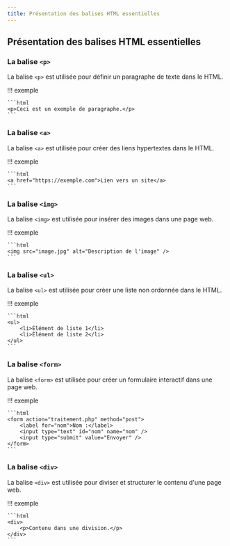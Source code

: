 ```yaml
---
title: Présentation des balises HTML essentielles
---
```


## Présentation des balises HTML essentielles

### La balise `<p>`

La balise `<p>` est utilisée pour définir un paragraphe de texte dans le HTML.

!!! exemple

    ```html
    <p>Ceci est un exemple de paragraphe.</p>
    ```

### La balise `<a>`

La balise `<a>` est utilisée pour créer des liens hypertextes dans le HTML.

!!! exemple

    ```html
    <a href="https://exemple.com">Lien vers un site</a>
    ```

### La balise `<img>`

La balise `<img>` est utilisée pour insérer des images dans une page web.

!!! exemple

    ```html
    <img src="image.jpg" alt="Description de l'image" />
    ```

### La balise `<ul>`

La balise `<ul>` est utilisée pour créer une liste non ordonnée dans le HTML.

!!! exemple

    ```html
    <ul>
        <li>Élément de liste 1</li>
        <li>Élément de liste 2</li>
    </ul>
    ```

### La balise `<form>`

La balise `<form>` est utilisée pour créer un formulaire interactif dans une page web.

!!! exemple

    ```html
    <form action="traitement.php" method="post">
        <label for="nom">Nom :</label>
        <input type="text" id="nom" name="nom" />
        <input type="submit" value="Envoyer" />
    </form>
    ```

### La balise `<div>`

La balise `<div>` est utilisée pour diviser et structurer le contenu d'une page web.

!!! exemple

    ```html
    <div>
        <p>Contenu dans une division.</p>
    </div>
    ```
